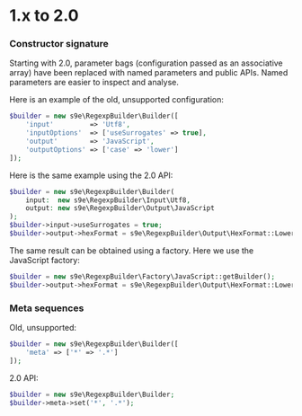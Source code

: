 # 1.x to 2.0

### Constructor signature

Starting with 2.0, parameter bags (configuration passed as an associative array) have been replaced with named parameters and public APIs. Named parameters are easier to inspect and analyse.

Here is an example of the old, unsupported configuration:

```php
$builder = new s9e\RegexpBuilder\Builder([
	'input'         => 'Utf8',
	'inputOptions'  => ['useSurrogates' => true],
	'output'        => 'JavaScript',
	'outputOptions' => ['case' => 'lower']
]);
```

Here is the same example using the 2.0 API:

```php
$builder = new s9e\RegexpBuilder\Builder(
	input:  new s9e\RegexpBuilder\Input\Utf8,
	output: new s9e\RegexpBuilder\Output\JavaScript
);
$builder->input->useSurrogates = true;
$builder->output->hexFormat = s9e\RegexpBuilder\Output\HexFormat::LowerCase;
```

The same result can be obtained using a factory. Here we use the JavaScript factory:

```php
$builder = new s9e\RegexpBuilder\Factory\JavaScript::getBuilder();
$builder->output->hexFormat = s9e\RegexpBuilder\Output\HexFormat::LowerCase;
```

### Meta sequences

Old, unsupported:

```php
$builder = new s9e\RegexpBuilder\Builder([
	'meta' => ['*' => '.*']
]);
```

2.0 API:

```php
$builder = new s9e\RegexpBuilder\Builder;
$builder->meta->set('*', '.*');
```
